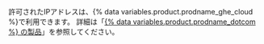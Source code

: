許可されたIPアドレスは、{% data variables.product.prodname_ghe_cloud %}で利用できます。 詳細は「[{% data variables.product.prodname_dotcom %} の製品](/articles/github-s-products)」を参照してください。
